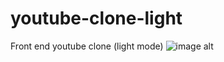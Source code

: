 # youtube-clone-light
Front end youtube clone (light mode)
![image alt](![image](https://github.com/user-attachments/assets/d8c68a35-e3b1-4b50-bf06-f33adcc9515b)
)
